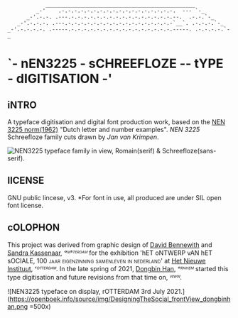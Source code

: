 <!-- language: lang-none -->

                _______________________________________________            
             _-'    .-.-.-.-.-.-.-.-.-.-.-.-.-.-.-.-.-.-.  --- `-_          
          _-'.-.-. .---.-.-.-.-.-.-.-.-.-.-.-.-.-.-.-.-.--.  .-.-.`-_      
       _-'.-.-.-. .---.-.-.-.-.-.-.-.-.-.-.-.-.-.-.-.-.-`__`. .-.-.-.`-_   
    _-'.-.-.-.-. .-----.-.-.-.-.-.-.-.-.-.-.-.-.-.-.-.-.-----. .-.-.-.-.`-_


# `- nEN3225 - sCHREEFLOZE -- tYPE - dIGITISATION -'




## iNTRO
A typeface digitisation and digital font production work, based on the [NEN 3225 norm(1962)](https://www.nen.nl/en/nen-3225-1962-nl-6541) "Dutch letter and number examples". *NEN 3225* Schreefloze family cuts drawn by *Jan van Krimpen*.

![NEN3225 typeface family in view, Romain(serif) & Schreefloze(sans-serif).](https://i.imgur.com/0Jrh13q.png)


## lICENSE
GNU public lincese, v3. \*For font in use, all produced are under SIL open font license.



## cOLOPHON
This project was derived from graphic design of [David Bennewith](https://colophon.info/) and [Sandra Kassenaar](https://www.sandrakassenaar.com/), *ᵃᴹˢᵀᴱᴿᴰᴬᴹ* for the exhibition 'hET oNTWERP vAN hET sOCIALE, <span style="font-variant:small-caps;">100 jaar eigenzinning samenleven in nederland</span>' at [Het Nieuwe Instituut](https://ontwerpvanhetsociale.hetnieuweinstituut.nl/), *ʳᴼᵀᵀᴱᴿᴰᴬᴹ*. In the late spring of 2021, [Dongbin Han](https://openboek.info/), *ᵃᴿᴺᴴᴱᴹ* started this type digitisation and future revisions from that time on, *ᵂᵂᵂ*. 

![NEN3225 typeface on display, rOTTERDAM 3rd July 2021.](https://openboek.info/source/img/DesigningTheSocial_frontView_dongbinhan.png =500x)

